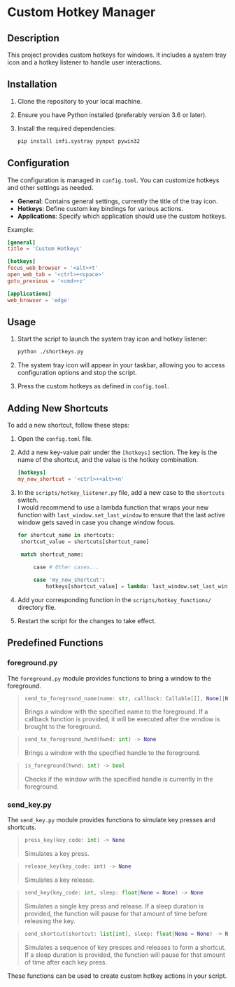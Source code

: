 # Custom Hotkey Manager

## Description

This project provides custom hotkeys for windows. It includes a system tray icon and a hotkey listener to handle user interactions.

## Installation

1. Clone the repository to your local machine.
2. Ensure you have Python installed (preferably version 3.6 or later).
3. Install the required dependencies:

   ```sh
   pip install infi.systray pynput pywin32
   ```

## Configuration

The configuration is managed in `config.toml`. You can customize hotkeys and other settings as needed.

- **General**: Contains general settings, currently the title of the tray icon.
- **Hotkeys**: Define custom key bindings for various actions.
- **Applications**: Specify which application should use the custom hotkeys.

Example:

```toml
[general]
title = 'Custom Hotkeys'

[hotkeys]
focus_web_browser = '<alt>+t'
open_web_tab = '<ctrl>+<space>'
goto_previous = '<cmd>+z'

[applications]
web_browser = 'edge'
```

## Usage

1. Start the script to launch the system tray icon and hotkey listener:

   ```sh
   python ./shortkeys.py
   ```

2. The system tray icon will appear in your taskbar, allowing you to access configuration options and stop the script.

3. Press the custom hotkeys as defined in `config.toml`.

## Adding New Shortcuts

To add a new shortcut, follow these steps:

1. Open the `config.toml` file.
2. Add a new key-value pair under the `[hotkeys]` section. The key is the name of the shortcut, and the value is the hotkey combination.

   ```toml
   [hotkeys]
   my_new_shortcut = '<ctrl>+<alt>+n'
   ```

3. In the `scripts/hotkey_listener.py` file, add a new case to the `shortcuts` switch.<br>
   I would recommend to use a lambda function that wraps your new function with `last_window.set_last_window` to ensure that the last active window gets saved in case you change window focus.<br>

   ```python
   for shortcut_name in shortcuts:
    shortcut_value = shortcuts[shortcut_name]

    match shortcut_name:
        
        case # Other cases...

        case 'my_new_shortcut':
            hotkeys[shortcut_value] = lambda: last_window.set_last_window(<ins>my_new_function</ins>)
   ```

4. Add your corresponding function in the `scripts/hotkey_functions/` directory file.

5. Restart the script for the changes to take effect.

## Predefined Functions

### foreground.py
The `foreground.py` module provides functions to bring a window to the foreground.

>  ```python
>  send_to_foreground_name(name: str, callback: Callable[[], None]|None = None) -> None
> ```
> Brings a window with the specified name to the foreground. If a callback function is provided, it will be executed after the window is brought to the foreground.

> ```python
> send_to_foreground_hwnd(hwnd: int) -> None
> ```
> Brings a window with the specified handle to the foreground.

> ```python 
> is_foreground(hwnd: int) -> bool
> ```
> Checks if the window with the specified handle is currently in the foreground.

### send_key.py
The `send_key.py` module provides functions to simulate key presses and shortcuts.

> ```python 
> press_key(key_code: int) -> None
> ```
> Simulates a key press.

> ```python 
> release_key(key_code: int) -> None
> ```
> Simulates a key release.

> ```python 
> send_key(key_code: int, sleep: float|None = None) -> None
> ```
> Simulates a single key press and release. If a sleep duration is provided, the function will pause for that amount of time before releasing the key.

> ```python 
> send_shortcut(shortcut: list[int], sleep: float|None = None) -> None
> ```
>  Simulates a sequence of key presses and releases to form a shortcut. If a sleep duration is provided, the function will pause for that amount of time after each key press.

These functions can be used to create custom hotkey actions in your script.
